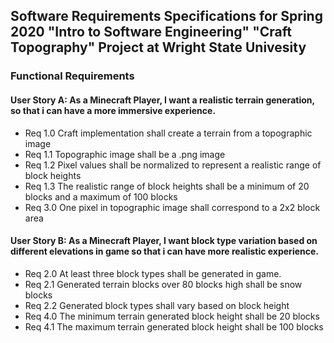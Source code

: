 ## Software Requirements Specifications for Spring 2020 "Intro to Software Engineering" "Craft Topography" Project at Wright State Univesity
### Functional Requirements
  #### User Story A: As a Minecraft Player, I want a realistic terrain generation, so that i can have a more immersive experience.
   - Req 1.0 Craft implementation shall create a terrain from a topographic image
   - Req 1.1 Topographic image shall be a .png image
   - Req 1.2 Pixel values shall be normalized to represent a realistic range of block heights
   - Req 1.3 The realistic range of block heights shall be a minimum of 20 blocks and a maximum of 100 blocks
   - Req 3.0 One pixel in topographic image shall correspond to a 2x2 block area
  #### User Story B: As a Minecraft Player, I want block type variation based on different elevations in game so that i can have more realistic experience.
   - Req 2.0 At least three block types shall be generated in game. 
   - Req 2.1 Generated terrain blocks over 80 blocks high shall be snow blocks
   - Req 2.2 Generated block types shall vary based on block height
   - Req 4.0 The minimum terrain generated block height shall be 20 blocks
   - Req 4.1 The maximum terrain generated block height shall be 100 blocks
